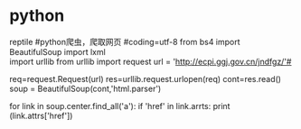 # python
 reptile
#python爬虫，爬取网页
#coding=utf-8
from bs4 import BeautifulSoup
import lxml  
import urllib
from urllib import request
url = 'http://ecpi.ggj.gov.cn/jndfgz/'#

req=request.Request(url)
res=urllib.request.urlopen(req)
cont=res.read()
soup = BeautifulSoup(cont,'html.parser')  

for link in soup.center.find_all('a'):
    if 'href' in link.arrts:
        print (link.attrs['href'])
